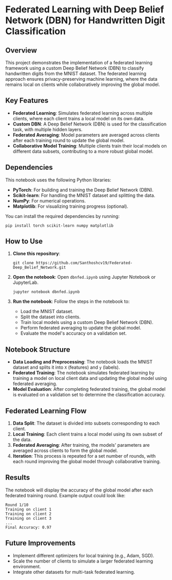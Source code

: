 # Federated Learning with Deep Belief Network (DBN) for Handwritten Digit Classification

## Overview
This project demonstrates the implementation of a federated learning framework using a custom Deep Belief Network (DBN) to classify handwritten digits from the MNIST dataset. The federated learning approach ensures privacy-preserving machine learning, where the data remains local on clients while collaboratively improving the global model.

## Key Features
- **Federated Learning**: Simulates federated learning across multiple clients, where each client trains a local model on its own data.
- **Custom DBN**: A Deep Belief Network (DBN) is used for the classification task, with multiple hidden layers.
- **Federated Averaging**: Model parameters are averaged across clients after each training round to update the global model.
- **Collaborative Model Training**: Multiple clients train their local models on different data subsets, contributing to a more robust global model.

## Dependencies
This notebook uses the following Python libraries:
- **PyTorch**: For building and training the Deep Belief Network (DBN).
- **Scikit-learn**: For handling the MNIST dataset and splitting the data.
- **NumPy**: For numerical operations.
- **Matplotlib**: For visualizing training progress (optional).

You can install the required dependencies by running:
```
pip install torch scikit-learn numpy matplotlib
```

## How to Use
1. **Clone this repository**:
   ```
   git clone https://github.com/Santhoshcv19/Federated-Deep_Belief_Network.git
   ```

2. **Open the notebook**:
   Open `dbnfed.ipynb` using Jupyter Notebook or JupyterLab.
   ```
   jupyter notebook dbnfed.ipynb
   ```

3. **Run the notebook**:
   Follow the steps in the notebook to:
   - Load the MNIST dataset.
   - Split the dataset into clients.
   - Train local models using a custom Deep Belief Network (DBN).
   - Perform federated averaging to update the global model.
   - Evaluate the model's accuracy on a validation set.

## Notebook Structure
- **Data Loading and Preprocessing**: The notebook loads the MNIST dataset and splits it into `X` (features) and `y` (labels).
- **Federated Training**: The notebook simulates federated learning by training a model on local client data and updating the global model using federated averaging.
- **Model Evaluation**: After completing federated training, the global model is evaluated on a validation set to determine the classification accuracy.

## Federated Learning Flow
1. **Data Split**: The dataset is divided into subsets corresponding to each client.
2. **Local Training**: Each client trains a local model using its own subset of the data.
3. **Federated Averaging**: After training, the models' parameters are averaged across clients to form the global model.
4. **Iteration**: This process is repeated for a set number of rounds, with each round improving the global model through collaborative training.

## Results
The notebook will display the accuracy of the global model after each federated training round. Example output could look like:
```
Round 1/10
Training on client 1
Training on client 2
Training on client 3
...
Final Accuracy: 0.97
```

## Future Improvements
- Implement different optimizers for local training (e.g., Adam, SGD).
- Scale the number of clients to simulate a larger federated learning environment.
- Integrate other datasets for multi-task federated learning.

